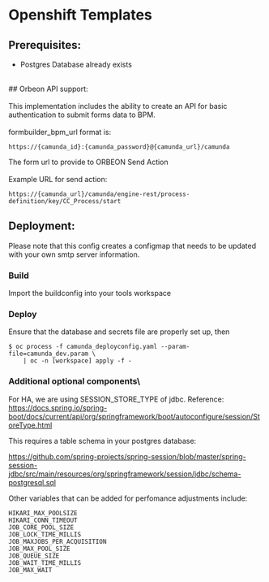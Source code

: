 # Openshift Templates

## Prerequisites:
* Postgres Database already exists

<br/>
## Orbeon API support:
<br/><br/>
This implementation includes the ability to create an API for basic authentication to submit forms data to BPM.
<br/><br/>
formbuilder_bpm_url format is: 

```
https://{camunda_id}:{camunda_password}@{camunda_url}/camunda
```
The form url to provide to ORBEON Send Action <br/><br/>
Example URL for send action:  

```
https://{camunda_url}/camunda/engine-rest/process-definition/key/CC_Process/start
```

## Deployment:
Please note that this config creates a configmap that needs to be updated with your own smtp server information.

### Build

Import the buildconfig into your tools workspace

### Deploy

Ensure that the database and secrets file are properly set up, then
```
$ oc process -f camunda_deployconfig.yaml --param-file=camunda_dev.param \
    | oc -n [workspace] apply -f -
```

### Additional optional components\

For HA, we are using SESSION_STORE_TYPE of jdbc.  Reference: https://docs.spring.io/spring-boot/docs/current/api/org/springframework/boot/autoconfigure/session/StoreType.html

This requires a table schema in your postgres database:

https://github.com/spring-projects/spring-session/blob/master/spring-session-jdbc/src/main/resources/org/springframework/session/jdbc/schema-postgresql.sql

Other variables that can be added for perfomance adjustments include:

```
HIKARI_MAX_POOLSIZE
HIKARI_CONN_TIMEOUT
JOB_CORE_POOL_SIZE
JOB_LOCK_TIME_MILLIS
JOB_MAXJOBS_PER_ACQUISITION
JOB_MAX_POOL_SIZE
JOB_QUEUE_SIZE
JOB_WAIT_TIME_MILLIS
JOB_MAX_WAIT
```